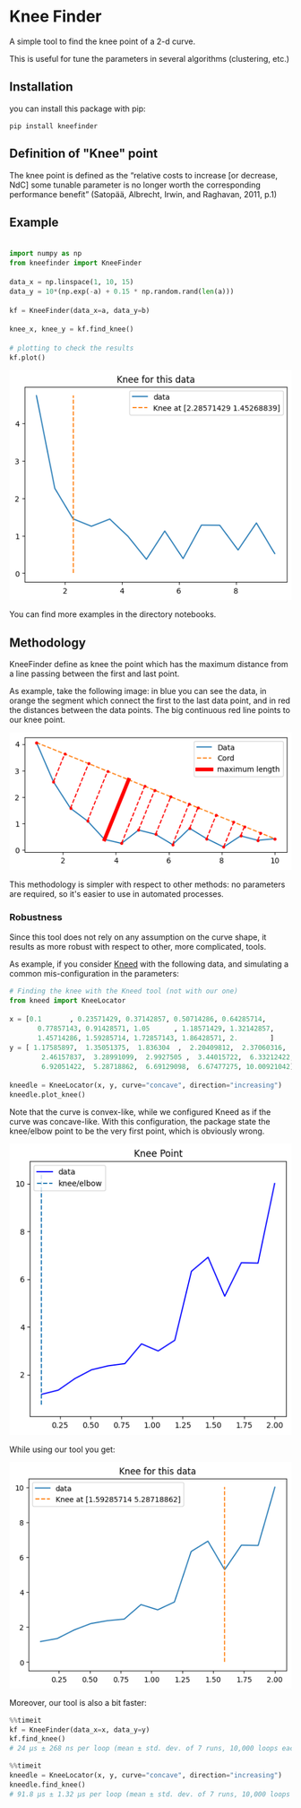 # Knee Finder
A simple tool to find the knee point of a 2-d curve.

This is useful for tune the parameters in several algorithms (clustering, etc.)


## Installation
you can install this package with pip:

```commandline
pip install kneefinder
```

## Definition of "Knee" point
The knee point is defined as the “relative costs to increase [or decrease, NdC] some tunable parameter is no longer worth 
the corresponding performance benefit” (Satopää, Albrecht, Irwin, and Raghavan, 2011, p.1)


## Example

```python

import numpy as np
from kneefinder import KneeFinder

data_x = np.linspace(1, 10, 15)
data_y = 10*(np.exp(-a) + 0.15 * np.random.rand(len(a)))

kf = KneeFinder(data_x=a, data_y=b)

knee_x, knee_y = kf.find_knee()

# plotting to check the results
kf.plot()

```

![clustering_data](https://raw.githubusercontent.com/vlavorini/kneefinder/main/imgs/knee.png?raw=true "Knee searching method")


You can find more examples in the directory notebooks.

## Methodology
KneeFinder define as knee the point which has the maximum distance 
from a line passing between the first and last point.

As example, take the following image: in blue you can see the data, 
in orange the segment which connect the first to the last data point, and
in red the distances between the data points. The big continuous red line points to our
knee point.

![clustering_data](https://raw.githubusercontent.com/vlavorini/kneefinder/main/imgs/sagitta.png?raw=true "Knee searching method")

This methodology is simpler with respect to other methods: no parameters are required, 
so it's easier to use in automated processes.

### Robustness
Since this tool does not rely on any assumption on the curve shape, 
it results as more robust with respect to other, more complicated, tools. 

As example, if you consider [Kneed](https://github.com/arvkevi/kneed) with the following data, 
and simulating a common mis-configuration in the parameters:

```python
# Finding the knee with the Kneed tool (not with our one)
from kneed import KneeLocator

x = [0.1       , 0.23571429, 0.37142857, 0.50714286, 0.64285714,
       0.77857143, 0.91428571, 1.05      , 1.18571429, 1.32142857,
       1.45714286, 1.59285714, 1.72857143, 1.86428571, 2.        ]
y = [ 1.17585897,  1.35051375,  1.836304  ,  2.20409812,  2.37060316,
        2.46157837,  3.28991099,  2.9927505 ,  3.44015722,  6.33212422,
        6.92051422,  5.28718862,  6.69129098,  6.67477275, 10.00921042]

kneedle = KneeLocator(x, y, curve="concave", direction="increasing")
kneedle.plot_knee()

```
Note that the curve is convex-like, while we configured Kneed as if the curve was concave-like. 
With this configuration, the package state the knee/elbow point to be the very first point, 
which is obviously wrong.

![kneed_wrong](https://raw.githubusercontent.com/vlavorini/kneefinder/main/imgs/wrong_knee.png?raw=true "Kneed mistake")

While using our tool you get:

![kneed_right](https://raw.githubusercontent.com/vlavorini/kneefinder/main/imgs/good_knee.png?raw=true "Kneed correct")

Moreover, our tool is also a bit faster:

```python
%%timeit
kf = KneeFinder(data_x=x, data_y=y)
kf.find_knee()
# 24 µs ± 268 ns per loop (mean ± std. dev. of 7 runs, 10,000 loops each)
```

```python
%%timeit
kneedle = KneeLocator(x, y, curve="concave", direction="increasing")
kneedle.find_knee()
# 91.8 µs ± 1.32 µs per loop (mean ± std. dev. of 7 runs, 10,000 loops each)
```



